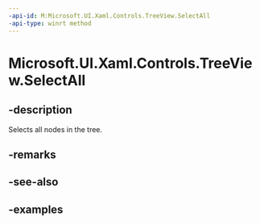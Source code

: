 ```yaml
---
-api-id: M:Microsoft.UI.Xaml.Controls.TreeView.SelectAll
-api-type: winrt method
---
```


<!-- Method syntax.
public void TreeView.SelectAll()
-->

# Microsoft.UI.Xaml.Controls.TreeView.SelectAll

## -description

Selects all nodes in the tree.

## -remarks

## -see-also

## -examples

